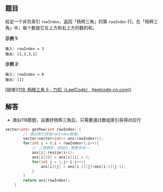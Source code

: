 ## 题目

给定一个非负索引 `rowIndex`，返回「杨辉三角」的第 `rowIndex` 行。在「杨辉三角」中，每个数是它左上方和右上方的数的和。

**示例 1:**

```
输入: rowIndex = 3
输出: [1,3,3,1]
```

**示例 2:**

```
输入: rowIndex = 0
输出: [1]
```

[链接]([119. 杨辉三角 II - 力扣（LeetCode） (leetcode-cn.com)](https://leetcode-cn.com/problems/pascals-triangle-ii/))



## 解答

- 类似118那题，设置好杨辉三角后，只需要通过数组索引获得对应行

```cpp
vector<int> getRow(int rowIndex) {
        // 通过索引获取rowIndex数据,
        vector<vector<int>> ans(rowIndex+1);
        for(int i = 0;i < rowIndex+1;i++){
            // 二维确定，初始化.需要多加一
            ans[i].resize(i+1);
            ans[i][0] = ans[i][i] = 1;
            for(int j = 1;j< i;j++){
                ans[i][j] = ans[i-1][j]+ans[i-1][j-1];
            }
        }
        return ans[rowIndex];
    }
```

